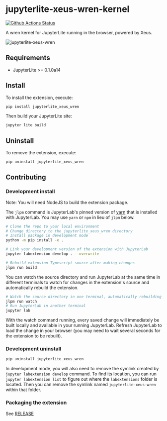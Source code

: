 # jupyterlite-xeus-wren-kernel

[![Github Actions Status](https://github.com/jupyterlite/xeus-wren-kernel/workflows/Build/badge.svg)](https://github.com/jupyterlite/xeus-wren-kernel/actions/workflows/build.yml)

A wren kernel for JupyterLite running in the browser, powered by Xeus.

![jupyterlite-xeus-wren](https://user-images.githubusercontent.com/591645/138090246-4f07112c-9bfc-4c6c-a2c8-f3942683f453.gif)

## Requirements

- JupyterLite >= 0.1.0a14

## Install

To install the extension, execute:

```bash
pip install jupyterlite_xeus_wren
```

Then build your JupyterLite site:

```bash
jupyter lite build
```

## Uninstall

To remove the extension, execute:

```bash
pip uninstall jupyterlite_xeus_wren
```

## Contributing

### Development install

Note: You will need NodeJS to build the extension package.

The `jlpm` command is JupyterLab's pinned version of
[yarn](https://yarnpkg.com/) that is installed with JupyterLab. You may use
`yarn` or `npm` in lieu of `jlpm` below.

```bash
# Clone the repo to your local environment
# Change directory to the jupyterlite_xeus_wren directory
# Install package in development mode
python -m pip install -e .

# Link your development version of the extension with JupyterLab
jupyter labextension develop . --overwrite

# Rebuild extension Typescript source after making changes
jlpm run build
```

You can watch the source directory and run JupyterLab at the same time in different terminals to watch for changes in the extension's source and automatically rebuild the extension.

```bash
# Watch the source directory in one terminal, automatically rebuilding when needed
jlpm run watch
# Run JupyterLab in another terminal
jupyter lab
```

With the watch command running, every saved change will immediately be built locally and available in your running JupyterLab. Refresh JupyterLab to load the change in your browser (you may need to wait several seconds for the extension to be rebuilt).

### Development uninstall

```bash
pip uninstall jupyterlite_xeus_wren
```

In development mode, you will also need to remove the symlink created by `jupyter labextension develop`
command. To find its location, you can run `jupyter labextension list` to figure out where the `labextensions`
folder is located. Then you can remove the symlink named `jupyterlite-xeus-wren` within that folder.

### Packaging the extension

See [RELEASE](RELEASE.md)
